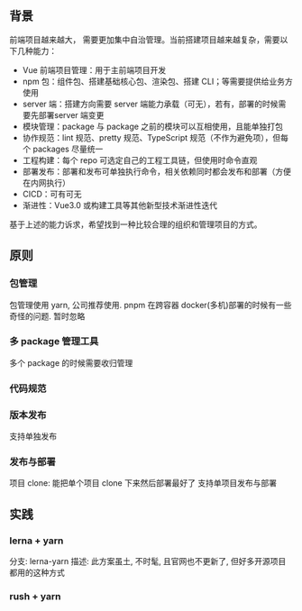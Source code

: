 ## 背景

前端项目越来越大， 需要更加集中自治管理。当前搭建项目越来越复杂，需要以下几种能力：
- Vue 前端项目管理：用于主前端项目开发
- npm 包：组件包、搭建基础核心包、渲染包、搭建 CLI；等需要提供给业务方使用
- server 端：搭建方向需要 server 端能力承载（可无），若有，部署的时候需要先部署server 端变更
- 模块管理：package 与 package 之前的模块可以互相使用，且能单独打包
- 协作规范：lint 规范、pretty 规范、TypeScript 规范（不作为避免项），但每个 packages 尽量统一
- 工程构建：每个 repo 可选定自己的工程工具链，但使用时命令直观
- 部署发布：部署和发布可单独执行命令，相关依赖同时都会发布和部署（方便在内网执行）
- CICD：可有可无
- 渐进性：Vue3.0 或构建工具等其他新型技术渐进性迭代

基于上述的能力诉求，希望找到一种比较合理的组织和管理项目的方式。 

## 原则

### 包管理

包管理使用 yarn, 公司推荐使用. pnpm 在跨容器 docker(多机)部署的时候有一些奇怪的问题. 暂时忽略

### 多 package 管理工具

多个 package 的时候需要收归管理

### 代码规范

### 版本发布

支持单独发布

### 发布与部署

项目 clone: 能把单个项目 clone 下来然后部署最好了
支持单项目发布与部署

## 实践

### lerna + yarn 

分支: lerna-yarn
描述: 此方案虽土, 不时髦, 且官网也不更新了, 但好多开源项目都用的这种方式

### rush + yarn




